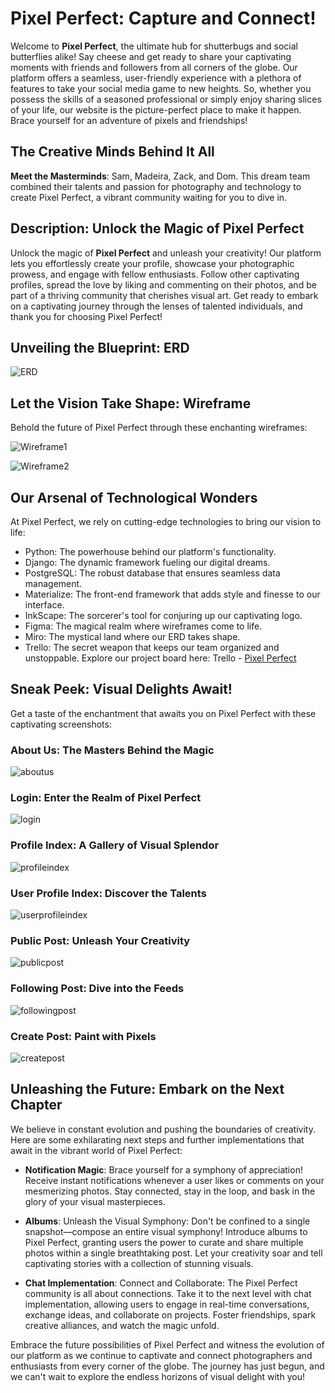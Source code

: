 # Pixel Perfect: Capture and Connect!

Welcome to **Pixel Perfect**, the ultimate hub for shutterbugs and social butterflies alike! Say cheese and get ready to share your captivating moments with friends and followers from all corners of the globe. Our platform offers a seamless, user-friendly experience with a plethora of features to take your social media game to new heights. So, whether you possess the skills of a seasoned professional or simply enjoy sharing slices of your life, our website is the picture-perfect place to make it happen. Brace yourself for an adventure of pixels and friendships!

## The Creative Minds Behind It All

**Meet the Masterminds**: Sam, Madeira, Zack, and Dom. This dream team combined their talents and passion for photography and technology to create Pixel Perfect, a vibrant community waiting for you to dive in.

## Description: Unlock the Magic of Pixel Perfect

Unlock the magic of **Pixel Perfect** and unleash your creativity! Our platform lets you effortlessly create your profile, showcase your photographic prowess, and engage with fellow enthusiasts. Follow other captivating profiles, spread the love by liking and commenting on their photos, and be part of a thriving community that cherishes visual art. Get ready to embark on a captivating journey through the lenses of talented individuals, and thank you for choosing Pixel Perfect!

## Unveiling the Blueprint: ERD

![ERD](./main_app/static/images/erd.png)

## Let the Vision Take Shape: Wireframe

Behold the future of Pixel Perfect through these enchanting wireframes:

![Wireframe1](./main_app/static/images/wireframe1.png)

![Wireframe2](./main_app/static/images/wireframe2.png)

## Our Arsenal of Technological Wonders

At Pixel Perfect, we rely on cutting-edge technologies to bring our vision to life:

- Python: The powerhouse behind our platform's functionality.
- Django: The dynamic framework fueling our digital dreams.
- PostgreSQL: The robust database that ensures seamless data management.
- Materialize: The front-end framework that adds style and finesse to our interface.
- InkScape: The sorcerer's tool for conjuring up our captivating logo.
- Figma: The magical realm where wireframes come to life.
- Miro: The mystical land where our ERD takes shape.
- Trello: The secret weapon that keeps our team organized and unstoppable. Explore our project board here: Trello - [Pixel Perfect](https://trello.com/b/YrjuafoO/group-project-pixel-perfect) 

## Sneak Peek: Visual Delights Await!

Get a taste of the enchantment that awaits you on Pixel Perfect with these captivating screenshots:

### About Us: The Masters Behind the Magic

![aboutus](./main_app/static/images/aboutus.png)

### Login: Enter the Realm of Pixel Perfect

![login](./main_app/static/images/login.png)

### Profile Index: A Gallery of Visual Splendor

![profileindex](./main_app/static/images/profileindex.png)

### User Profile Index: Discover the Talents

![userprofileindex](./main_app/static/images/userprofileindex.png)

### Public Post: Unleash Your Creativity

![publicpost](./main_app/static/images/publicpost.png)

### Following Post: Dive into the Feeds

![followingpost](./main_app/static/images/followingposts.png)

### Create Post: Paint with Pixels

![createpost](./main_app/static/images/createpost.png)

## Unleashing the Future: Embark on the Next Chapter

We believe in constant evolution and pushing the boundaries of creativity. Here are some exhilarating next steps and further implementations that await in the vibrant world of Pixel Perfect:

- **Notification Magic**: Brace yourself for a symphony of appreciation! Receive instant notifications whenever a user likes or comments on your mesmerizing photos. Stay connected, stay in the loop, and bask in the glory of your visual masterpieces.

- **Albums**: Unleash the Visual Symphony: Don't be confined to a single snapshot—compose an entire visual symphony! Introduce albums to Pixel Perfect, granting users the power to curate and share multiple photos within a single breathtaking post. Let your creativity soar and tell captivating stories with a collection of stunning visuals.

- **Chat Implementation**: Connect and Collaborate: The Pixel Perfect community is all about connections. Take it to the next level with chat implementation, allowing users to engage in real-time conversations, exchange ideas, and collaborate on projects. Foster friendships, spark creative alliances, and watch the magic unfold.

Embrace the future possibilities of Pixel Perfect and witness the evolution of our platform as we continue to captivate and connect photographers and enthusiasts from every corner of the globe. The journey has just begun, and we can't wait to explore the endless horizons of visual delight with you!
